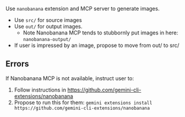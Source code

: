Use `nanobanana` extension and MCP server to generate images.

* Use `src/` for source images
* Use `out/` for output images.
  * Note Nanobanana MCP tends to stubbornly put images in here: `nanobanana-output/`
* If user is impressed by an image, propose to move from out/ to src/

## Errors

If Nanobanana MCP is not available, instruct user to:

1. Follow instructions in https://github.com/gemini-cli-extensions/nanobanana
2. Propose to run this for them: `gemini extensions install https://github.com/gemini-cli-extensions/nanobanana`

